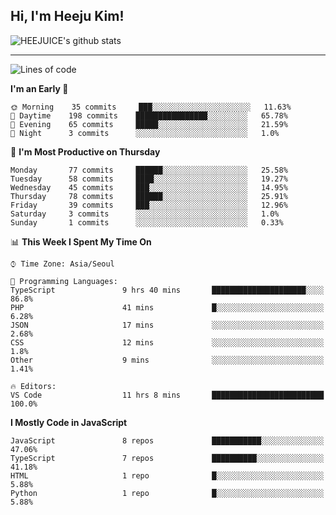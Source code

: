 ## Hi, I'm Heeju Kim!

![HEEJUICE's github stats](https://github-readme-stats.vercel.app/api?username=HEEJUICE&show_icons=true)

---
<!--START_SECTION:waka-->
![Lines of code](https://img.shields.io/badge/From%20Hello%20World%20I%27ve%20Written-8.2%20million%20lines%20of%20code-blue)

**I'm an Early 🐤** 

```text
🌞 Morning    35 commits     ███░░░░░░░░░░░░░░░░░░░░░░   11.63% 
🌆 Daytime    198 commits    ████████████████░░░░░░░░░   65.78% 
🌃 Evening    65 commits     █████░░░░░░░░░░░░░░░░░░░░   21.59% 
🌙 Night      3 commits      ░░░░░░░░░░░░░░░░░░░░░░░░░   1.0%

```
📅 **I'm Most Productive on Thursday** 

```text
Monday       77 commits     ██████░░░░░░░░░░░░░░░░░░░   25.58% 
Tuesday      58 commits     ████░░░░░░░░░░░░░░░░░░░░░   19.27% 
Wednesday    45 commits     ███░░░░░░░░░░░░░░░░░░░░░░   14.95% 
Thursday     78 commits     ██████░░░░░░░░░░░░░░░░░░░   25.91% 
Friday       39 commits     ███░░░░░░░░░░░░░░░░░░░░░░   12.96% 
Saturday     3 commits      ░░░░░░░░░░░░░░░░░░░░░░░░░   1.0% 
Sunday       1 commits      ░░░░░░░░░░░░░░░░░░░░░░░░░   0.33%

```


📊 **This Week I Spent My Time On** 

```text
⌚︎ Time Zone: Asia/Seoul

💬 Programming Languages: 
TypeScript               9 hrs 40 mins       █████████████████████░░░░   86.8% 
PHP                      41 mins             █░░░░░░░░░░░░░░░░░░░░░░░░   6.28% 
JSON                     17 mins             ░░░░░░░░░░░░░░░░░░░░░░░░░   2.68% 
CSS                      12 mins             ░░░░░░░░░░░░░░░░░░░░░░░░░   1.8% 
Other                    9 mins              ░░░░░░░░░░░░░░░░░░░░░░░░░   1.41%

🔥 Editors: 
VS Code                  11 hrs 8 mins       █████████████████████████   100.0%

```

**I Mostly Code in JavaScript** 

```text
JavaScript               8 repos             ███████████░░░░░░░░░░░░░░   47.06% 
TypeScript               7 repos             ██████████░░░░░░░░░░░░░░░   41.18% 
HTML                     1 repo              █░░░░░░░░░░░░░░░░░░░░░░░░   5.88% 
Python                   1 repo              █░░░░░░░░░░░░░░░░░░░░░░░░   5.88%

```



<!--END_SECTION:waka-->
